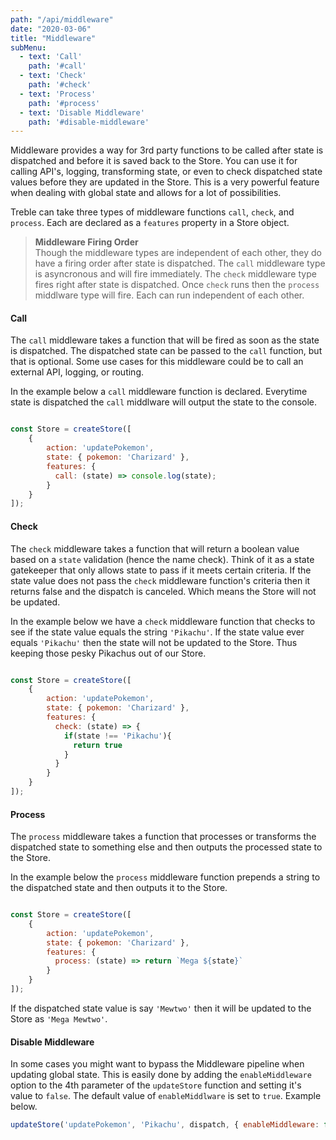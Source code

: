```yaml
---
path: "/api/middleware"
date: "2020-03-06"
title: "Middleware"
subMenu: 
  - text: 'Call' 
    path: '#call'
  - text: 'Check' 
    path: '#check'
  - text: 'Process' 
    path: '#process'
  - text: 'Disable Middleware' 
    path: '#disable-middleware'
---
```


Middleware provides a way for 3rd party functions to be called after state is dispatched and before it is saved back to the Store. You can use it for calling API's, logging, transforming state, or even to check dispatched state values before they are updated in the Store. This is a very powerful feature when dealing with global state and allows for a lot of possibilities. 

Treble can take three types of middleware functions `call`, `check`, and `process`.  Each are declared as a `features` property in a Store object.

> **Middleware Firing Order**  
Though the middleware types are independent of each other, they do have a firing order after state is dispatched. The `call` middleware type is asyncronous and will fire immediately.  The `check` middleware type fires right after state is dispatched. Once `check` runs then the `process` middlware type will fire. Each can run independent of each other.



#### Call
The `call` middleware takes a function that will be fired as soon as the state is dispatched.  The dispatched state can be passed to the `call` function, but that is optional.  Some use cases for this middleware could be to call an external API, logging, or routing.

In the example below a `call` middleware function is declared.  Everytime state is dispatched the `call` middlware will output the state to the console.

```javascript

const Store = createStore([
    {
        action: 'updatePokemon',
        state: { pokemon: 'Charizard' },
        features: {
          call: (state) => console.log(state);
        }
    }
]);
```

#### Check
The `check` middleware takes a function that will return a boolean value based on a `state` validation (hence the name check). Think of it as a state gatekeeper that only allows state to pass if it meets certain criteria. If the state value does not pass the `check` middleware function's criteria then it returns false and the dispatch is canceled.  Which means the Store will not be updated. 

In the example below we have a `check` middleware function that checks to see if the state value equals the string `'Pikachu'`. If the state value ever equals `'Pikachu'` then the state will not be updated to the Store.  Thus keeping those pesky Pikachus out of our Store.
 
```javascript

const Store = createStore([
    {
        action: 'updatePokemon',
        state: { pokemon: 'Charizard' },
        features: {
          check: (state) => {
            if(state !== 'Pikachu'){
              return true
            }
          }
        }
    }
]);
```

#### Process
The `process` middleware takes a function that processes or transforms the dispatched state to something else and then outputs the processed state to the Store.

In the example below the `process` middleware function prepends a string to the dispatched state and then outputs it to the Store.

```javascript

const Store = createStore([
    {
        action: 'updatePokemon',
        state: { pokemon: 'Charizard' },
        features: {
          process: (state) => return `Mega ${state}`
        }
    }
]);
```

If the dispatched state value is say `'Mewtwo'` then it will be updated to the Store as `'Mega Mewtwo'`.

#### Disable Middleware
In some cases you might want to bypass the Middleware pipeline when updating global state. This is easily done by adding the `enableMiddleware` option to the 4th parameter of the `updateStore` function and setting it's value to `false`.  The default value of `enableMiddlware` is set to `true`. Example below.

```javascript
updateStore('updatePokemon', 'Pikachu', dispatch, { enableMiddleware: false });
```